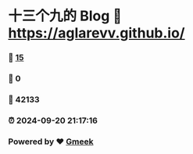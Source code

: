 # 十三个九的 Blog :link: https://aglarevv.github.io/ 
### :page_facing_up: [15](https://aglarevv.github.io//tag.html) 
### :speech_balloon: 0 
### :hibiscus: 42133 
### :alarm_clock: 2024-09-20 21:17:16 
### Powered by :heart: [Gmeek](https://github.com/Meekdai/Gmeek)
